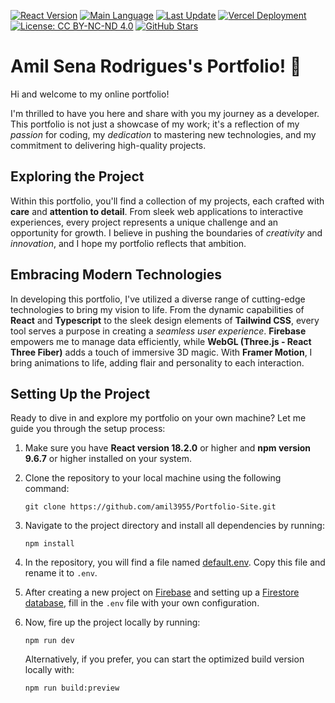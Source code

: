 [![React Version](https://img.shields.io/badge/React-v18.2.43-blue.svg?logo=React&label=React&logoColor=white)](https://reactjs.org/)
[![Main Language](https://img.shields.io/github/languages/top/disteroby/disteroby-dev-portfolio?logo=Typescript&label=TypeScript&logoColor=white)](https://github.com/disteroby/disteroby-dev-portfolio)
[![Last Update](https://img.shields.io/github/last-commit/disteroby/disteroby-dev-portfolio?label=Last%20Update&logo=GitHub&logoColor=white)](https://github.com/disteroby/disteroby-dev-portfolio/commits/main)
[![Vercel Deployment](https://img.shields.io/github/deployments/disteroby/disteroby-dev-portfolio/production?label=Vercel%20Deploy&logo=Vercel)](https://disteroby-dev-portfolio.vercel.app)
[![License: CC BY-NC-ND 4.0](https://img.shields.io/badge/License-CC%20BY--NC--ND%204.0-lightgrey.svg?logo=Creative%20Commons&logoColor=white)](https://creativecommons.org/licenses/by-nc-nd/4.0/)
[![GitHub Stars](https://img.shields.io/github/stars/disteroby/disteroby-dev-portfolio?style=social)](https://github.com/disteroby/disteroby-dev-portfolio)


# Amil Sena Rodrigues's Portfolio! 🚀

Hi and welcome to my online portfolio!

I'm thrilled to have you here and share with you my journey as a developer. This portfolio is not just a showcase of my work; it's a reflection of my *passion* for coding, my *dedication* to mastering new technologies, and my commitment to delivering high-quality projects.


## Exploring the Project

Within this portfolio, you'll find a collection of my projects, each crafted with **care** and **attention to detail**. From sleek web applications to interactive experiences, every project represents a unique challenge and an opportunity for growth. I believe in pushing the boundaries of *creativity* and *innovation*, and I hope my portfolio reflects that ambition.


## Embracing Modern Technologies

In developing this portfolio, I've utilized a diverse range of cutting-edge technologies to bring my vision to life. From the dynamic capabilities of **React** and **Typescript** to the sleek design elements of **Tailwind CSS**, every tool serves a purpose in creating a *seamless user experience*. **Firebase** empowers me to manage data efficiently, while **WebGL (Three.js - React Three Fiber)** adds a touch of immersive 3D magic. With **Framer Motion**, I bring animations to life, adding flair and personality to each interaction.


## Setting Up the Project

Ready to dive in and explore my portfolio on your own machine? Let me guide you through the setup process:

1. Make sure you have **React version 18.2.0** or higher and **npm version 9.6.7** or higher installed on your system.

2. Clone the repository to your local machine using the following command:
   ```shell
   git clone https://github.com/amil3955/Portfolio-Site.git
   ```

3. Navigate to the project directory and install all dependencies by running:
   ```shell
   npm install
   ```

4. In the repository, you will find a file named [default.env](default.env). Copy this file and rename it to `.env`.

5. After creating a new project on [Firebase](https://firebase.google.com/) and setting up a [Firestore database](https://firebase.google.com/docs/firestore), fill in the `.env` file with your own configuration.

6. Now, fire up the project locally by running:
   ```shell
   npm run dev
   ```

   Alternatively, if you prefer, you can start the optimized build version locally with:
   ```shell
   npm run build:preview
   ```

